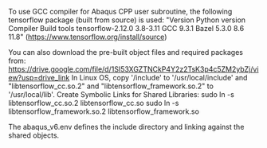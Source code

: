 To use GCC compiler for Abaqus CPP user subroutine, the following tensorflow package (built from source) is used:
"Version	        Python version	Compiler	  Build tools
tensorflow-2.12.0	3.8-3.11	      GCC 9.3.1	  Bazel 5.3.0	8.6	11.8"
(https://www.tensorflow.org/install/source)

You can also download the pre-built object files and required packages from:
https://drive.google.com/file/d/1SI53XGZTNCkP4Y2z2TsK3p4c5ZM2ybZj/view?usp=drive_link
In Linux OS, copy '/include' to '/usr/local/include' and "libtensorflow_cc.so.2" and "libtensorflow_framework.so.2" to '/usr/local/lib'.
Create Symbolic Links for Shared Libraries:
sudo ln -s libtensorflow_cc.so.2 libtensorflow_cc.so
sudo ln -s libtensorflow_framework.so.2 libtensorflow_framework.so

The abaqus_v6.env defines the include directory and linking against the shared objects.
